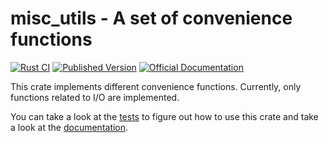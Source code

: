 # misc_utils - A set of convenience functions

[![Rust CI](https://github.com/jonasbb/rust_misc_utils/actions/workflows/ci.yaml/badge.svg)](https://github.com/jonasbb/rust_misc_utils/actions/workflows/ci.yaml)
[![Published Version](https://img.shields.io/crates/v/misc_utils.svg)](https://crates.io/crates/misc_utils)
[![Official Documentation](https://docs.rs/misc_utils/badge.svg)](https://docs.rs/misc_utils/)

This crate implements different convenience functions. Currently, only functions related to I/O are implemented.

You can take a look at the [tests] to figure out how to use this crate and take a look at the [documentation].

[tests]: https://github.com/jonasbb/rust_misc_utils/tree/master/tests
[documentation]: https://docs.rs/misc_utils/
